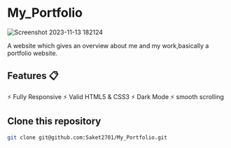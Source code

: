 # My_Portfolio
![Screenshot 2023-11-13 182124](https://github.com/Saket2701/My_Portfolio/assets/101319476/10fe1cc5-a991-431e-a45b-274b7a547450)

A website which gives an overview about me and my work,basically a portfolio website.

## Features 📋
⚡️ Fully Responsive
⚡️ Valid HTML5 & CSS3
⚡️ Dark Mode
⚡️ smooth scrolling

## Clone this repository

   ```bash
   git clone git@github.com:Saket2701/My_Portfolio.git
